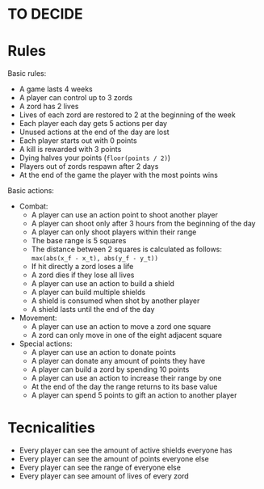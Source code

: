TO DECIDE
=========

Rules
======

Basic rules:
- A game lasts 4 weeks
- A player can control up to 3 zords
- A zord has 2 lives
- Lives of each zord are restored to 2 at the beginning of the week
- Each player each day gets 5 actions per day
- Unused actions at the end of the day are lost
- Each player starts out with 0 points
- A kill is rewarded with 3 points
- Dying halves your points (`floor(points / 2)`)
- Players out of zords respawn after 2 days
- At the end of the game the player with the most points wins

Basic actions:
- Combat:
    - A player can use an action point to shoot another player
    - A player can shoot only after 3 hours from the beginning of the day
    - A player can only shoot players within their range
    - The base range is 5 squares
    - The distance between 2 squares is calculated as follows:
        `max(abs(x_f - x_t), abs(y_f - y_t))`
    - If hit directly a zord loses a life
    - A zord dies if they lose all lives
    - A player can use an action to build a shield
    - A player can build multiple shields
    - A shield is consumed when shot by another player
    - A shield lasts until the end of the day
- Movement:
    - A player can use an action to move a zord one square
    - A zord can only move in one of the eight adjacent square
- Special actions:
    - A player can use an action to donate points
    - A player can donate any amount of points they have
    - A player can build a zord by spending 10 points
    - A player can use an action to increase their range by one
    - At the end of the day the range returns to its base value
    - A player can spend 5 points to gift an action to another player

Tecnicalities
============

- Every player can see the amount of active shields everyone has
- Every player can see the amount of points everyone else
- Every player can see the range of everyone else
- Every player can see amount of lives of every zord

